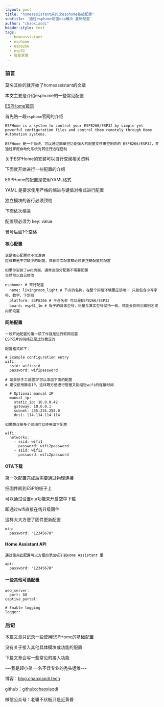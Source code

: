 ```yaml
---
layout: post
title: "homeassistant系列之esphome基础配置"
subtitle: '通过esphome配置esp模块-基础配置'
author: "chaoxiaodi"
header-style: text
tags:
  - homeassistant
  - esphome
  - esp8266
  - esp32
  - 智能家居
---
```


### 前言

莫名其妙的就开始了homeassistant的文章

本文主要是介绍esphome的一些常见配置

[ESPHome官网](https://www.esphome.io/)

首先贴一段`esphome`官网的介绍
    
    ESPHome is a system to control your ESP8266/ESP32 by simple yet powerful configuration files and control them remotely through Home Automation systems.
    
    ESPHome 是一个系统，可以通过简单但功能强大的配置文件来控制你的 ESP8266/ESP32，并通过家庭自动化系统对其进行远程控制
    
 关于ESPHome的安装可以自行查阅相关资料
 
 下面就开始进行一些配置的介绍
 
 ESPHome的配置是使用YAML格式
 
 YAML 是要求使用严格的缩进与键值对格式进行配置
 
 独立模块的首行必须顶格
 
 下面依次缩进
 
 配置项必须为 key: value
 
 冒号后面1个空格
 
#### 核心配置
 
    说是核心配置也不太准确
    应该算是不可缺少的配置，或者每次配置都必须要正确配置的配置
    
    如果你安装了web页面，通常这部分配置不需要配置
    当然可以自己修改
    
    esphome: # 首行配置
      name: livingroom_light # 节点的名称，在整个网络环境里应该唯一 只能包含小写字符、数字、下划线
      platform: ESP8266 # 平台名称 可以是ESP8266/ESP32
      board: esp01_1m # 板子的具体型号，尽量与真实型号保持一致，可能会影响引脚别名或内部设置
 
#### 网络配置

    一般开始配置的第一项工作就是进行联网设置
    ESP芯片的网络还是比较稳定的
    
    配置格式如下：
    
    # Example configuration entry
    wifi:
      ssid: wifissid
      password: wifipassword

    # 如果想手工设置IP可以添加下面的配置
    # 建议使用静态IP，这样既方便进行管理又能缩短wifi的连接时间

      # Optional manual IP
      manual_ip:
        static_ip: 10.0.0.42
        gateway: 10.0.0.1
        subnet: 255.255.255.0
        dns1: 114.114.114.114
        
    如果想连接多个网络可以使用如下配置
    
    wifi:
      networks:
        - ssid: wifi1
          password: wifi2password
        - ssid: wifi2
          password: wifi2password


#### OTA下载

第一次配置完成后需要通过物理连接

把固件刷到ESP的板子上

可以通过设置ota功能来开启空中下载

即通过wifi直接在线升级固件

这样大大方便了固件更新配置

    ota:
      password: "12345678"
      
#### Home Assistant API

    通过使用此配置可以方便的添加板子到Home Assistant 里
    
    api:
      password: "12345678"     

#### 一些其他可选配置

    web_server:
      port: 80
    captive_portal:

    # Enable logging
    logger:


### 后记

本篇文章只记录一些使用ESPHome的基础配置

没有关于接入其他具体模块或功能的配置

下篇文章会写一些常见的接入功能



---我是超小弟·一名不误专业的秃头运维---

博客：[blog.chaoxiaodi.tech](https://blog.chaoxiaodi.tech)

github：[github:chaoxiaodi](https://github.com/chaoxiaodi)

微信公众号：老骥不伏枥只是近黄昏






